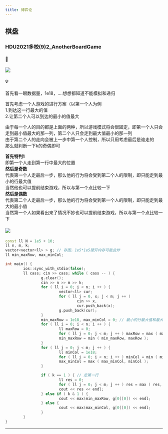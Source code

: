 ```yaml
---
title: 博弈论
---
```


## 棋盘

### HDU2021多校(9)2_AnotherBoardGame

#### 🔗
<a href="https://acm.dingbacode.com/showproblem.php?pid=7067"><img src="https://i.loli.net/2021/10/19/JHXG4zTjqxS1lDs.png"></a>

#### 💡
首先看一眼数据量，1e18，....想想都知道不能模拟和递归  
  
首先考虑一个人游戏的进行方案（以第一个人为例  
1.到达这一行最大的值  
2.让第二个人可以到达的最小的值最大  
  
由于每一个人的目的都是上面的两种，所以游戏模式将会很固定，即第一个人只会走到最小值最大的那一列，第二个人只会走到最大值最小的那一列  
由于第二个人的走向会被上一步中第一个人控制，所以只用考虑最后是谁走的  
那么就判断一下k的奇偶即可  
  
**首先特判1**  
即第一个人走到第一行中最大的位置  
**然后是奇数**  
代表第一个人走最后一步，那么他的行为将会受到第二个人的限制，即只能走到最小的行最大值  
当然他也可以提前结束游戏，所以与第一个点比较一下  
**然后是偶数**  
代表第二个人走最后一步，那么他的行为将会受到第一个人的限制，即只能走到最大的最小值  
当然第一个人如果看出来了情况不妙也可以提前结束游戏，所以与第一个点比较一下  

#### <img src="https://img-blog.csdnimg.cn/20210713144601841.png" >

```cpp
const ll N = 1e5 + 10;
ll n, m, k;
vector<vector<ll> > g; // 存图，1e5*1e5硬开内存可能会炸
ll min_maxRow, max_minCol;

int main() {
        ios::sync_with_stdio(false);
        ll cass; cin >> cass; while ( cass -- ) {
                g.clear();
                cin >> n >> m >> k;
                for ( ll i = 0; i < n; i ++ ) {
                        vector<ll> cur;
                        for ( ll j = 0, x; j < m; j ++ ) 
                                cin >> x,
                                cur.push_back(x);
                        g.push_back(cur);
                }
                min_maxRow = 1e18, max_minCol = 0; // 最小的行最大值和最大的行最小值
                for ( ll i = 0; i < n; i ++ ) {
                        ll maxRow = 0;
                        for ( ll j = 0; j < m; j ++ ) maxRow = max ( maxRow, g[i][j] );
                        min_maxRow = min ( min_maxRow, maxRow );
                }
                for ( ll j = 0; j < m; j ++ ) {
                        ll minCol = 1e18;
                        for ( ll i = 0; i < n; i ++ ) minCol = min ( minCol, g[i][j] );
                        max_minCol = max ( max_minCol, minCol );
                }

                if ( k == 1 ) { // 走第一行
                        ll res = 0;
                        for ( ll j = 0; j < m; j ++ ) res = max ( res, g[0][j] );
                        cout << res << endl;
                } else if ( k & 1 ) {
                        cout << max(min_maxRow, g[0][0]) << endl;
                } else {
                        cout << max(max_minCol, g[0][0]) << endl;
                }
        }
}
```

<hr>
